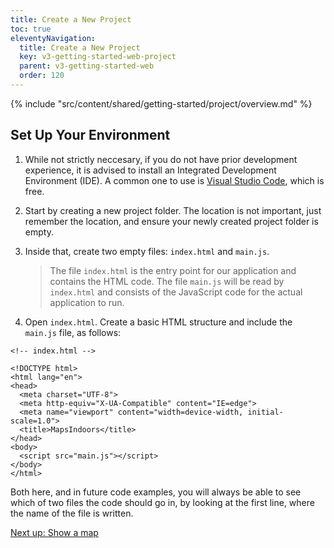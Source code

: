 ```yaml
---
title: Create a New Project
toc: true
eleventyNavigation:
  title: Create a New Project
  key: v3-getting-started-web-project
  parent: v3-getting-started-web
  order: 120
---
```


<!-- Overview -->
{% include "src/content/shared/getting-started/project/overview.md" %}

<!-- Environment -->
## Set Up Your Environment

1. While not strictly neccesary, if you do not have prior development experience, it is advised to install an Integrated Development Environment (IDE). A common one to use is [Visual Studio Code](https://code.visualstudio.com/), which is free.
1. Start by creating a new project folder. The location is not important, just remember the location, and ensure your newly created project folder is empty.
1. Inside that, create two empty files: `index.html` and `main.js`.

    > The file `index.html` is the entry point for our application and contains the HTML code. The file `main.js` will be read by `index.html` and consists of the JavaScript code for the actual application to run.

1. Open `index.html`. Create a basic HTML structure and include the `main.js` file, as follows:

```html/0
<!-- index.html -->

<!DOCTYPE html>
<html lang="en">
<head>
  <meta charset="UTF-8">
  <meta http-equiv="X-UA-Compatible" content="IE=edge">
  <meta name="viewport" content="width=device-width, initial-scale=1.0">
  <title>MapsIndoors</title>
</head>
<body>
  <script src="main.js"></script>
</body>
</html>
```

Both here, and in future code examples, you will always be able to see which of two files the code should go in, by looking at the first line, where the name of the file is written.

<p class="next-article"><a class="mi-button mi-button--outline" href="{{ site.url }}/content/getting-started/web/map/">Next up: Show a map</a></p>
